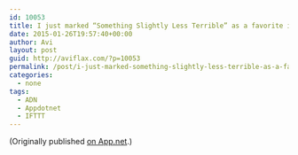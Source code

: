 ```yaml
---
id: 10053
title: I just marked “Something Slightly Less Terrible” as a favorite in Readability. http://www.readability.com/articles/qyhkxqwb
date: 2015-01-26T19:57:40+00:00
author: Avi
layout: post
guid: http://aviflax.com/?p=10053
permalink: /post/i-just-marked-something-slightly-less-terrible-as-a-favorite-in-readability-httpwww-readability-comarticlesqyhkxqwb/
categories:
  - none
tags:
  - ADN
  - Appdotnet
  - IFTTT
---
```

(Originally published [on App.net](http://alpha.app.net/aviflax/post/49779272).)